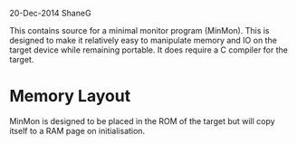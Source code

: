 20-Dec-2014 ShaneG

This contains source for a minimal monitor program (MinMon). This is designed to
make it relatively easy to manipulate memory and IO on the target device while
remaining portable. It does require a C compiler for the target.

# Memory Layout

MinMon is designed to be placed in the ROM of the target but will copy itself
to a RAM page on initialisation.

